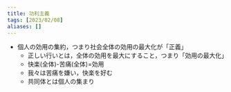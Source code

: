 ```yaml
---
title: 功利主義
tags: [2023/02/08]
aliases: []
---
```


- 個人の効用の集約，つまり社会全体の効用の最大化が「正義」
	- 正しい行いとは，全体の効用を最大にすること，つまり「効用の最大化」
	- 快楽(全体)-苦痛(全体)=効用
	- 我々は苦痛を嫌い，快楽を好む
	- 共同体とは個人の集まり